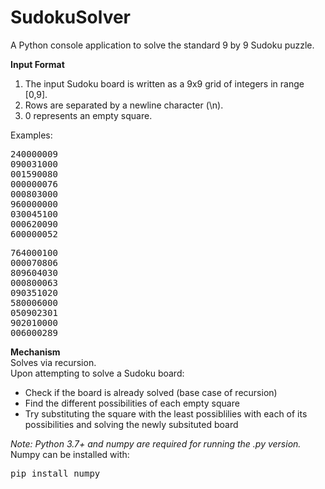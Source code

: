 # SudokuSolver
A Python console application to solve the standard 9 by 9 Sudoku puzzle.

<b>Input Format</b><br>
<ol>
  <li>The input Sudoku board is written as a 9x9 grid of integers in range [0,9].<br></li>
  <li>Rows are separated by a newline character (\n).<br></li>
  <li>0 represents an empty square.<br></li>
</ol>
  
Examples:
<pre>
240000009
090031000
001590080
000000076
000803000
960000000
030045100
000620090
600000052
</pre>
<pre>
764000100
000070806
809604030
000800063
090351020
580006000
050902301
902010000
006000289
</pre>

<b>Mechanism</b><br>
Solves via recursion.<br>
Upon attempting to solve a Sudoku board:
<ul>
  <li>Check if the board is already solved (base case of recursion)</li>
  <li>Find the different possibilities of each empty square</li>
  <li>Try substituting the square with the least possiblilies with each of its possibilities and solving the newly subsituted board</li>
</ul>
  
<i>Note: Python 3.7+ and numpy are required for running the .py version.</i><br>
Numpy can be installed with:
<pre>pip install numpy</pre>
